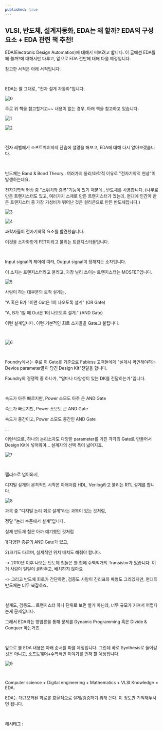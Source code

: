 ```yaml
---
published: true
---
```

## VLSI, 반도체, 설계자동화, EDA는 왜 할까? EDA의 구성요소 + EDA 관련 책 추천!

EDA(Electronic Design Automation)에 대해서 써보려고 합니다. 이 글에선 EDA를 왜 쓸까?에 대해서만 다루고, 앞으로 EDA 전반에 대해 다룰 예정입니다.

참고한 서적은 아래 서적입니다.

​

EDA는 말 그대로, "전자 설계 자동화"입니다.

![0](/assets/img/223247732451/0.png)

주로 위 책을 참고할거고~~ 내용이 없는 경우, 아래 책을 참고하고 있습니다.

![1](/assets/img/223247732451/1.png)

![2](/assets/img/223247732451/2.png)

​

전자 레벨에서 소프트웨어까지 단숨에 설명을 해보고, EDA에 대해 다시 알아보겠습니다.

​

반도체는 Band & Bond Theory.. 여러가지 물리/화학적 이유로 "전자기학적 현상"이 발생하는데요.

전자기학적 현상 중 "스위치와 증폭"기능이 있기 때문에.. 반도체를 사용합니다. (나무로 만든 트랜지스터도 있고, 여러가지 소재로 만든 트랜지스터가 있는데, 현대에 인간이 만든 트랜지스터 중 가장 가성비가 뛰어난 것은 실리콘으로 만든 반도체입니다.)

![3](/assets/img/223247732451/3.png)

![4](/assets/img/223247732451/4.png)

과학자들이 전자기학적 요소를 발견했습니다.

이것을 소자화한게 FET이라고 불리는 트랜지스터들입니다.

​

Input signal의 제어에 따라, Output signal이 정해지는 소자입니다.

이 소자는 트랜지스터라고 불리고, 가장 널리 쓰이는 트랜지스터는 MOSFET입니다.

![5](/assets/img/223247732451/5.png)

사람이 하는 대부분의 로직 설계는,

"A 혹은 B가 1이면 Out은 1이 나오도록 설계" (OR Gate)

"A, B가 1일 때 Out은 1이 나오도록 설계." (AND Gate)

이런 설계입니다. 이런 기본적인 회로 소자들을 Gate고 불립니다.

​

![6](/assets/img/223247732451/6.png)

​

Foundry에서는 주로 이 Gate를 기준으로 Fabless 고객들에게 "설계시 확인해야하는 Device parameter들이 담긴 Design Kit"전달을 합니다.

Foundry의 경쟁력 중 하나가, "얼마나 다양성이 있는 DK를 전달하는가"입니다.

​

속도가 아주 빠르지만, Power 소모도 아주 큰 AND Gate

속도가 빠르지만, Power 소모도 큰 AND Gate

속도가 중간이고, Power 소모도 중간인 AND Gate

...

이런식으로, 하나의 논리소자도 다양한 parameter를 가진 각각의 Gate로 만들어서 Design Kit에 넣어줘야... 설계자의 선택 폭이 넓어지죠.

![7](/assets/img/223247732451/7.png)

​

팹리스로 넘어와서,

디지털 설계의 본격적인 시작은 아래처럼 HDL, Verilog라고 불리는 RTL 설계를 합니다.

![8](/assets/img/223247732451/8.png)

과목 중 "디지털 논리 회로 설계"라는 과목이 있는 것처럼,

정말 "논리 수준에서 설계"입니다.

실제 반도체 칩은 아까 얘기했던 것처럼

1)다양한 종류의 AND Gate가 있고,

2)크기도 다르며, 실제적인 위치 배치도 해줘야 합니다.

-> 2010년 이후 나오는 반도체 칩들은 한 칩에 수백억개의 Transistor가 있습니다. 이거 사람이 일일이 골라주고, 배치하지 않아요

-> 그리고 반도체 회로가 간단하면, 검증도 사람이 진리표와 파형도 그리겠지만, 현대의 반도체는 너무 복잡하죠.

​

설계도, 검증도... 트랜지스터 하나 단위로 보면 별거 아닌데, 너무 규모가 커져서 어렵다는게 문제입니다.

그래서 EDA라는 방법론을 통해 문제를 Dynamic Programming 혹은 Divide & Conquer 하는거죠.

​

앞으로 볼 EDA 내용은 아래 순서를 따를 예정입니다. 그런데 바로 Synthesis로 들어갈 것은 아니고, 소프트웨어+수학적인 이야기를 먼저 할 예정입니다.

![9](/assets/img/223247732451/9.png)

​

Computer science + Digital engineering + Mathematics + VLSI Knowledge = EDA.

EDA는 대규모화된 회로를 효율적으로 설계/검증하기 위해 쓴다. 이 정도만 기억해두시면 됩니다.

​

 해시태그 : 